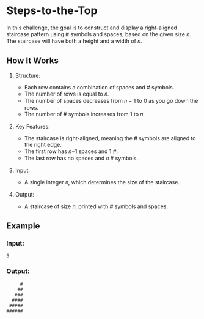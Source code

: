 # Steps-to-the-Top

In this challenge, the goal is to construct and display a right-aligned staircase pattern using # symbols and spaces, based on the given size 𝑛. The staircase will have both a height and a width of 𝑛.

## How It Works

1. Structure:
   - Each row contains a combination of spaces and # symbols.
   - The number of rows is equal to 𝑛.
   - The number of spaces decreases from 𝑛 − 1 to 0 as you go down the rows.
   - The number of # symbols increases from 1 to 𝑛.

2. Key Features:
   - The staircase is right-aligned, meaning the # symbols are aligned to the right edge.
   - The first row has 𝑛−1 spaces and 1 #.
   - The last row has no spaces and 𝑛 # symbols.
  
3. Input:
    - A single integer 𝑛, which determines the size of the staircase.
  
4. Output:
    - A staircase of size 𝑛, printed with # symbols and spaces.

## Example

### Input:
```
6

```
### Output:
``` shell
     #
    ##
   ###
  ####
 #####
######

```
